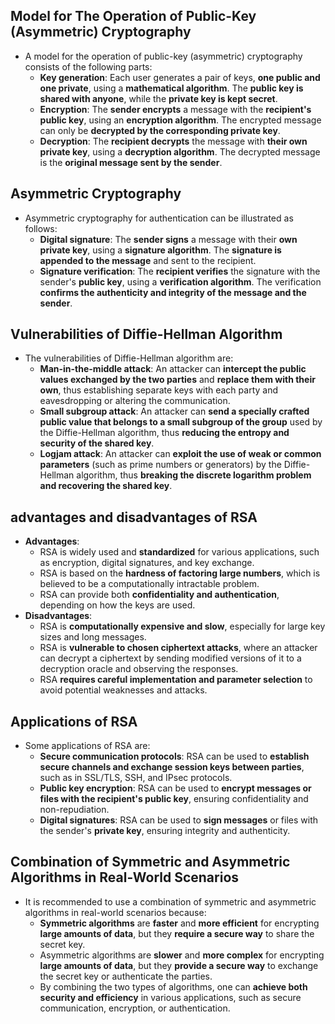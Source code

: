 ##  Model for The Operation of Public-Key (Asymmetric) Cryptography
- A model for the operation of public-key (asymmetric) cryptography consists of the following parts:
    - **Key generation**: Each user generates a pair of keys, __one public and one private__, using a __mathematical algorithm__. The __public key is shared with anyone__, while the __private key is kept secret__.
    - **Encryption**: The __sender encrypts__ a message with the __recipient's public key__, using an __encryption algorithm__. The encrypted message can only be __decrypted by the corresponding private key__.
    - **Decryption**: The __recipient decrypts__ the message with __their own private key__, using a __decryption algorithm__. The decrypted message is the __original message sent by the sender__.

## Asymmetric Cryptography
- Asymmetric cryptography for authentication can be illustrated as follows:
    - **Digital signature**: The __sender signs__ a message with their __own private key__, using a __signature algorithm__. The __signature is appended to the message__ and sent to the recipient.
    - **Signature verification**: The __recipient verifies__ the signature with the sender's __public key__, using a __verification algorithm__. The verification __confirms the authenticity and integrity of the message and the sender__.

## Vulnerabilities of Diffie-Hellman Algorithm
- The vulnerabilities of Diffie-Hellman algorithm are:
    - **Man-in-the-middle attack**: An attacker can __intercept the public values exchanged by the two parties__ and __replace them with their own__, thus establishing separate keys with each party and eavesdropping or altering the communication.
    - **Small subgroup attack**: An attacker can __send a specially crafted public value that belongs to a small subgroup of the group__ used by the Diffie-Hellman algorithm, thus __reducing the entropy and security of the shared key__.
    - **Logjam attack**: An attacker can __exploit the use of weak or common parameters__ (such as prime numbers or generators) by the Diffie-Hellman algorithm, thus __breaking the discrete logarithm problem and recovering the shared key__.

## advantages and disadvantages of RSA
- **Advantages**:
    - RSA is widely used and __standardized__ for various applications, such as encryption, digital signatures, and key exchange.
    - RSA is based on the __hardness of factoring large numbers__, which is believed to be a computationally intractable problem.
    - RSA can provide both __confidentiality and authentication__, depending on how the keys are used.
- **Disadvantages**:
    - RSA is __computationally expensive and slow__, especially for large key sizes and long messages.
    - RSA is __vulnerable to chosen ciphertext attacks__, where an attacker can decrypt a ciphertext by sending modified versions of it to a decryption oracle and observing the responses.
    - RSA __requires careful implementation and parameter selection__ to avoid potential weaknesses and attacks.

## Applications of RSA
- Some applications of RSA are:
    - **Secure communication protocols**: RSA can be used to __establish secure channels and exchange session keys between parties__, such as in SSL/TLS, SSH, and IPsec protocols.
    - **Public key encryption**: RSA can be used to __encrypt messages or files with the recipient's public key__, ensuring confidentiality and non-repudiation.
    - **Digital signatures**: RSA can be used to __sign messages__ or files with the sender's __private key__, ensuring integrity and authenticity.

## Combination of Symmetric and Asymmetric Algorithms in Real-World Scenarios
- It is recommended to use a combination of symmetric and asymmetric algorithms in real-world scenarios because:
    - __Symmetric algorithms__ are __faster__ and __more efficient__ for encrypting __large amounts of data__, but they __require a secure way__ to share the secret key.
    - Asymmetric algorithms are __slower__ and __more complex__ for encrypting __large amounts of data__, but they __provide a secure way__ to exchange the secret key or authenticate the parties.
    - By combining the two types of algorithms, one can __achieve both security and efficiency__ in various applications, such as secure communication, encryption, or authentication.
